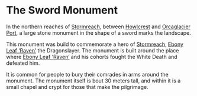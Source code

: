 # The Sword Monument

In the northern reaches of [Stormreach](Stormreach%20ef8163d9051b4816983d9b716c7da1ed.md), between [Howlcrest](Howlcrest%20332eac8a6dc1479da57f61a0b0f6b116.md) and [Orcaglacier Port](Orcaglacier%20Port%2010b75a22781a80e6a4c3d4adb8d70877.md), a large stone monument in the shape of a sword marks the landscape.

This monument was build to commemorate a hero of [Stormreach](Stormreach%20ef8163d9051b4816983d9b716c7da1ed.md), [Ebony Leaf ‘Raven’](Ebony%20Leaf%20%E2%80%98Raven%E2%80%99%2010b75a22781a80cd8c54e2e2c83f66fb.md) the Dragonslayer. The monument is built around the place where [Ebony Leaf ‘Raven’](Ebony%20Leaf%20%E2%80%98Raven%E2%80%99%2010b75a22781a80cd8c54e2e2c83f66fb.md) and his cohorts fought the White Death and defeated him.

It is common for people to bury their comrades in arms around the monument. The monument itself is bout 30 meters tall, and within it is a small chapel and crypt for those that make the pilgrimage.